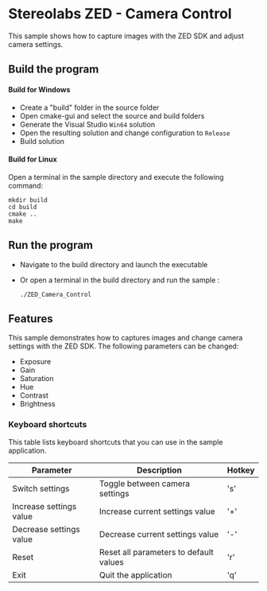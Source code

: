 # Stereolabs ZED - Camera Control

This sample shows how to capture images with the ZED SDK and adjust camera settings.

## Build the program

#### Build for Windows

- Create a "build" folder in the source folder
- Open cmake-gui and select the source and build folders
- Generate the Visual Studio `Win64` solution
- Open the resulting solution and change configuration to `Release`
- Build solution

#### Build for Linux

Open a terminal in the sample directory and execute the following command:

    mkdir build
    cd build
    cmake ..
    make

## Run the program

- Navigate to the build directory and launch the executable
- Or open a terminal in the build directory and run the sample :

      ./ZED_Camera_Control

## Features

This sample demonstrates how to captures images and change camera settings with the ZED SDK.
The following parameters can be changed:

  - Exposure
  - Gain
  - Saturation
  - Hue
  - Contrast
  - Brightness


### Keyboard shortcuts

This table lists keyboard shortcuts that you can use in the sample application.

Parameter             | Description                   |   Hotkey
---------------------|------------------------------------|-------------------------------------------------
Switch settings | Toggle between camera settings | 's'
Increase settings value | Increase current settings value | '+'
Decrease settings value | Decrease current settings value | '-'
Reset | Reset all parameters to default values | 'r'
Exit         | Quit the application             | 'q'
